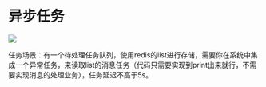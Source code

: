 # 异步任务 

![](https://cdn.rawgit.com/sindresorhus/awesome/d7305f38d29fed78fa85652e3a63e154dd8e8829/media/badge.svg)

任务场景：有一个待处理任务队列，使用redis的list进行存储，需要你在系统中集成一个异常任务，来读取list的消息任务（代码只需要实现到print出来就行，不需要实现消息的处理业务），任务延迟不高于5s。
